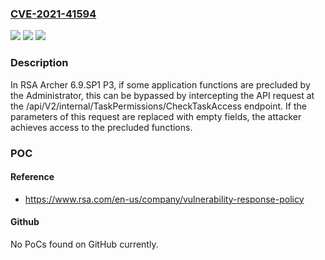 ### [CVE-2021-41594](https://cve.mitre.org/cgi-bin/cvename.cgi?name=CVE-2021-41594)
![](https://img.shields.io/static/v1?label=Product&message=n%2Fa&color=blue)
![](https://img.shields.io/static/v1?label=Version&message=n%2Fa&color=blue)
![](https://img.shields.io/static/v1?label=Vulnerability&message=n%2Fa&color=brighgreen)

### Description

In RSA Archer 6.9.SP1 P3, if some application functions are precluded by the Administrator, this can be bypassed by intercepting the API request at the /api/V2/internal/TaskPermissions/CheckTaskAccess endpoint. If the parameters of this request are replaced with empty fields, the attacker achieves access to the precluded functions.

### POC

#### Reference
- https://www.rsa.com/en-us/company/vulnerability-response-policy

#### Github
No PoCs found on GitHub currently.

